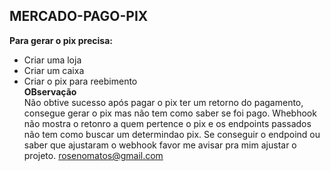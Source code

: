 ## MERCADO-PAGO-PIX

<b>Para gerar o pix precisa:</b><br>

- Criar uma loja<br>
- Criar um caixa<br>
- Criar o pix para reebimento<br>
  <b>OBservação</b><br>
  Não obtive sucesso após pagar o pix ter um retorno do pagamento, consegue gerar o pix mas não tem como saber se foi pago. Whebhook não mostra o retonro a quem pertence o pix e os endpoints passados não tem como buscar um determindao pix. Se conseguir o endpoind ou saber que ajustaram o webhook favor me avisar pra mim ajustar o projeto. rosenomatos@gmail.com
